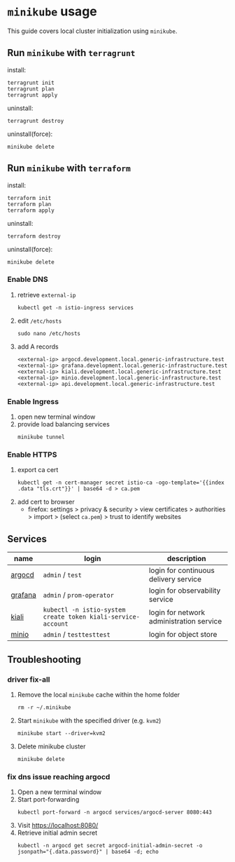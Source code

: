 # `minikube` usage

This guide covers local cluster initialization using `minikube`.

## Run `minikube` with `terragrunt`

install:
```shell
terragrunt init
terragrunt plan
terragrunt apply
```

uninstall:
```shell
terragrunt destroy
```

uninstall(force):
```shell
minikube delete
```

## Run `minikube` with `terraform`

install:
```shell
terraform init
terraform plan
terraform apply
```

uninstall:
```shell
terraform destroy
```

uninstall(force):
```shell
minikube delete
```

### Enable DNS

[//]: # (todo: attempt removing step; see static-ip, dnsmasq, metallb)
[//]: # (todo: see: https://minikube.sigs.k8s.io/docs/tutorials/static_ip/)

1. retrieve `external-ip`
    ```shell
    kubectl get -n istio-ingress services
    ```
2. edit `/etc/hosts`
    ```shell
    sudo nano /etc/hosts
    ```
3. add A records
    ```text
    <external-ip> argocd.development.local.generic-infrastructure.test
    <external-ip> grafana.development.local.generic-infrastructure.test
    <external-ip> kiali.development.local.generic-infrastructure.test
    <external-ip> minio.development.local.generic-infrastructure.test
    <external-ip> api.development.local.generic-infrastructure.test
    ```

### Enable Ingress

[//]: # (todo: remove need for sudo by setting exact sudoers permissions one-time)
[//]: # (todo: see: https://superuser.com/questions/1328452/sudoers-nopasswd-for-single-executable-but-allowing-others)
[//]: # (todo: see: https://serverfault.com/questions/1110340/executing-a-command-without-password-prompt-or-root)

1. open new terminal window
2. provide load balancing services
    ```shell
    minikube tunnel
    ```

### Enable HTTPS

[//]: # (todo: update organization certificate; validate tls setup and certificate chain)
[//]: # (todo: add steps for chrome and safari)

1. export ca cert
    ```shell
    kubectl get -n cert-manager secret istio-ca -ogo-template='{{index .data "tls.crt"}}' | base64 -d > ca.pem
    ```
2. add cert to browser
   * firefox: settings > privacy & security > view certificates > authorities > import > (select `ca.pem`) > trust to identify websites
   
[//]: # (todo: enable gpu; kvm2 driver only; see: https://minikube.sigs.k8s.io/docs/tutorials/nvidia/)

## Services

| name                                                                     | login                                                          | description                              |
|--------------------------------------------------------------------------|----------------------------------------------------------------|------------------------------------------|
| [argocd](https://argocd.development.local.generic-infrastructure.test)   | `admin` / `test`                                               | login for continuous delivery service    |
| [grafana](https://grafana.development.local.generic-infrastructure.test) | `admin` / `prom-operator`                                      | login for observability service          |
| [kiali](https://kiali.development.local.generic-infrastructure.test)     | `kubectl -n istio-system create token kiali-service-account`   | login for network administration service |
| [minio](https://minio.development.local.generic-infrastructure.test)     | `admin` / `testtesttest`                                       | login for object store                   |

## Troubleshooting

### driver fix-all
1. Remove the local `minikube` cache within the home folder
    ```shell
    rm -r ~/.minikube
    ```
2. Start `minikube` with the specified driver (e.g. `kvm2`)
    ```shell
    minikube start --driver=kvm2
    ```
3. Delete minikube cluster
    ```shell
    minikube delete
    ```

### fix dns issue reaching argocd
1. Open a new terminal window
2. Start port-forwarding
    ```shell
    kubectl port-forward -n argocd services/argocd-server 8080:443
    ```
3. Visit [https://localhost:8080/](https://localhost:8080/)
4. Retrieve initial admin secret
   ```shell
   kubectl -n argocd get secret argocd-initial-admin-secret -o jsonpath="{.data.password}" | base64 -d; echo
   ```
